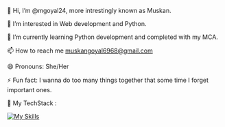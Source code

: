 👋 Hi, I’m @mgoyal24, more intrestingly known as Muskan.


👀 I’m interested in Web development and Python.


🌱 I’m currently learning Python development and completed with my MCA.


📫 How to reach me muskangoyal6968@gmail.com


😄 Pronouns: She/Her


⚡ Fun fact: I wanna do too many things together that some time I forget important ones.


🍳 My TechStack :

[![My Skills](https://skillicons.dev/icons?i=js,html,css,bootstrap,django,git,github,mysql,py,tailwind&perline=4)](https://skillicons.dev)
